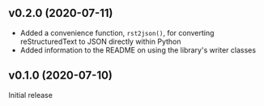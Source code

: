 v0.2.0 (2020-07-11)
-------------------
- Added a convenience function, ``rst2json()``, for converting reStructuredText
  to JSON directly within Python
- Added information to the README on using the library's writer classes

v0.1.0 (2020-07-10)
-------------------
Initial release

